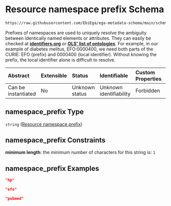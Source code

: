 # Resource namespace prefix Schema

```txt
https://raw.githubusercontent.com/EbiEga/ega-metadata-schema/main/schemas/EGA.submission.json#/properties/resources/items/properties/namespace_prefix
```

Prefixes of namespaces are used to uniquely resolve the ambiguity between identically named elements or attributes. They can easily be checked at [**identifiers.org**](https://identifiers.org/) or [**OLS' list of ontologies**](https://www.ebi.ac.uk/ols/ontologies). For example, in our example of diabetes melitus, EFO:0000400, we need both parts of the CURIE: EFO (prefix) and 0000400 (local identifier). Without knowing the prefix, the local identifier alone is difficult to resolve.

| Abstract            | Extensible | Status         | Identifiable            | Custom Properties | Additional Properties | Access Restrictions | Defined In                                                                           |
| :------------------ | :--------- | :------------- | :---------------------- | :---------------- | :-------------------- | :------------------ | :----------------------------------------------------------------------------------- |
| Can be instantiated | No         | Unknown status | Unknown identifiability | Forbidden         | Allowed               | none                | [EGA.submission.json\*](../../../schemas/EGA.submission.json "open original schema") |

## namespace\_prefix Type

`string` ([Resource namespace prefix](ega-20-properties-resources-ontologies-resource-properties-resource-namespace-prefix.md))

## namespace\_prefix Constraints

**minimum length**: the minimum number of characters for this string is: `1`

## namespace\_prefix Examples

```json
"hp"
```

```json
"efo"
```

```json
"pubmed"
```
